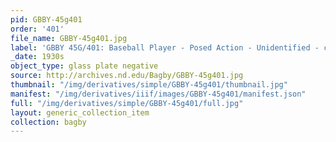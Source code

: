 ```yaml
---
pid: GBBY-45g401
order: '401'
file_name: GBBY-45g401.jpg
label: 'GBBY 45G/401: Baseball Player - Posed Action - Unidentified - c1930s'
_date: 1930s
object_type: glass plate negative
source: http://archives.nd.edu/Bagby/GBBY-45g401.jpg
thumbnail: "/img/derivatives/simple/GBBY-45g401/thumbnail.jpg"
manifest: "/img/derivatives/iiif/images/GBBY-45g401/manifest.json"
full: "/img/derivatives/simple/GBBY-45g401/full.jpg"
layout: generic_collection_item
collection: bagby
---
```

